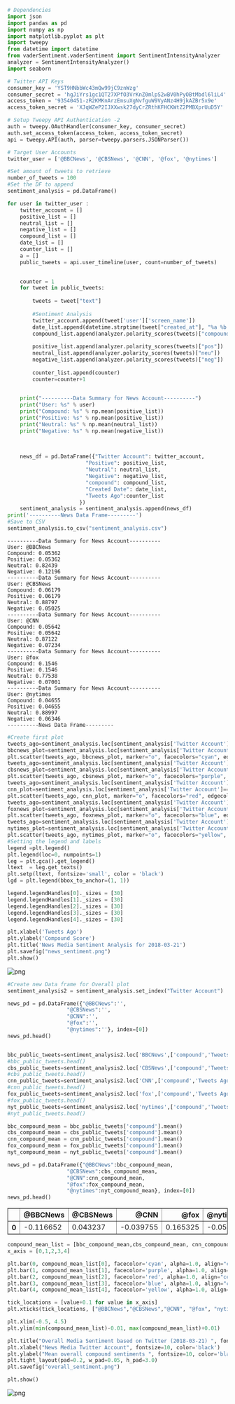 

```python
# Dependencies
import json
import pandas as pd
import numpy as np
import matplotlib.pyplot as plt
import tweepy
from datetime import datetime
from vaderSentiment.vaderSentiment import SentimentIntensityAnalyzer
analyzer = SentimentIntensityAnalyzer()
import seaborn

# Twitter API Keys
consumer_key = 'YST9HNbbWc43mQw99jC9znWzg'
consumer_secret = 'hgJiYrs1gc1QT27XPfO3VrKnZ0mlpS2wBV0hPyOBtMbdl6liL4'
access_token = '93540451-zR2KMKnArzEmsuXgNvfguW9VyANz4H9jkAZBr5x9e'
access_token_secret = 'XJqWZeP2IJXXwsk27dyCrZRthKFHCKWtZ2PMBXprUuD5Y'

# Setup Tweepy API Authentication -2
auth = tweepy.OAuthHandler(consumer_key, consumer_secret)
auth.set_access_token(access_token, access_token_secret)
api = tweepy.API(auth, parser=tweepy.parsers.JSONParser())

# Target User Accounts
twitter_user = ['@BBCNews', '@CBSNews', '@CNN', '@fox', '@nytimes']
```


```python
#Set amount of tweets to retrieve
number_of_tweets = 100
#Set the DF to append
sentiment_analysis = pd.DataFrame()

for user in twitter_user :
    twitter_account = []
    positive_list = []
    neutral_list = []
    negative_list = []
    compound_list = []
    date_list = []
    counter_list = []
    a = []
    public_tweets = api.user_timeline(user, count=number_of_tweets)

    
    counter = 1
    for tweet in public_tweets:
        
        tweets = tweet["text"]
        
        #Sentiment Analysis
        twitter_account.append(tweet['user']['screen_name'])
        date_list.append(datetime.strptime(tweet["created_at"], "%a %b %d %H:%M:%S %z %Y")) 
        compound_list.append(analyzer.polarity_scores(tweets)["compound"])
        
        positive_list.append(analyzer.polarity_scores(tweets)["pos"])
        neutral_list.append(analyzer.polarity_scores(tweets)["neu"])
        negative_list.append(analyzer.polarity_scores(tweets)["neg"])
        
        counter_list.append(counter)
        counter=counter+1
        

    print("----------Data Summary for News Account----------")
    print("User: %s" % user)
    print("Compound: %s" % np.mean(positive_list))
    print("Positive: %s" % np.mean(positive_list))
    print("Neutral: %s" % np.mean(neutral_list))
    print("Negative: %s" % np.mean(negative_list))

        
    
    news_df = pd.DataFrame({"Twitter Account": twitter_account,
                         "Positive": positive_list,
                         "Neutral": neutral_list,
                         "Negative": negative_list,
                         "compound": compound_list,
                         "Created Date": date_list,
                         "Tweets Ago":counter_list
                       })
    sentiment_analysis = sentiment_analysis.append(news_df)  
print('----------News Data Frame---------')    
#Save to CSV
sentiment_analysis.to_csv("sentiment_analysis.csv")

```

    ----------Data Summary for News Account----------
    User: @BBCNews
    Compound: 0.05362
    Positive: 0.05362
    Neutral: 0.82439
    Negative: 0.12196
    ----------Data Summary for News Account----------
    User: @CBSNews
    Compound: 0.06179
    Positive: 0.06179
    Neutral: 0.88797
    Negative: 0.05025
    ----------Data Summary for News Account----------
    User: @CNN
    Compound: 0.05642
    Positive: 0.05642
    Neutral: 0.87122
    Negative: 0.07234
    ----------Data Summary for News Account----------
    User: @fox
    Compound: 0.1546
    Positive: 0.1546
    Neutral: 0.77538
    Negative: 0.07001
    ----------Data Summary for News Account----------
    User: @nytimes
    Compound: 0.04655
    Positive: 0.04655
    Neutral: 0.88997
    Negative: 0.06346
    ----------News Data Frame---------



```python
#Create first plot
tweets_ago=sentiment_analysis.loc[sentiment_analysis['Twitter Account']=='BBCNews','Tweets Ago']
bbcnews_plot=sentiment_analysis.loc[sentiment_analysis['Twitter Account']=='BBCNews','compound']
plt.scatter(tweets_ago, bbcnews_plot, marker="o", facecolors="cyan", edgecolors="black", alpha=0.75, label = '@BBCNews')
tweets_ago=sentiment_analysis.loc[sentiment_analysis['Twitter Account']=='CBSNews','Tweets Ago']
cbsnews_plot=sentiment_analysis.loc[sentiment_analysis['Twitter Account']=='CBSNews','compound']
plt.scatter(tweets_ago, cbsnews_plot, marker="o", facecolors="purple", edgecolors="black", alpha=0.75, label = '@CBSNews')
tweets_ago=sentiment_analysis.loc[sentiment_analysis['Twitter Account']=='CNN','Tweets Ago']
cnn_plot=sentiment_analysis.loc[sentiment_analysis['Twitter Account']=='CNN','compound']
plt.scatter(tweets_ago, cnn_plot, marker="o", facecolors="red", edgecolors="black", alpha=0.75, label = '@CNN')
tweets_ago=sentiment_analysis.loc[sentiment_analysis['Twitter Account']=='fox','Tweets Ago']
foxnews_plot=sentiment_analysis.loc[sentiment_analysis['Twitter Account']=='fox','compound']
plt.scatter(tweets_ago, foxnews_plot, marker="o", facecolors="blue", edgecolors="black", alpha=0.75, label = '@fox')
tweets_ago=sentiment_analysis.loc[sentiment_analysis['Twitter Account']=='nytimes','Tweets Ago']
nytimes_plot=sentiment_analysis.loc[sentiment_analysis['Twitter Account']=='nytimes','compound']
plt.scatter(tweets_ago, nytimes_plot, marker="o", facecolors="yellow", edgecolors="black", alpha=0.75, label = '@nytimes')
#Setting the legend and labels
legend =plt.legend()
plt.legend(loc=0, numpoints=1)
leg = plt.gca().get_legend()
ltext  = leg.get_texts()
plt.setp(ltext, fontsize='small', color = 'black') 
lgd = plt.legend(bbox_to_anchor=(1, 1))

legend.legendHandles[0]._sizes = [30]
legend.legendHandles[1]._sizes = [30]
legend.legendHandles[2]._sizes = [30]
legend.legendHandles[3]._sizes = [30]
legend.legendHandles[4]._sizes = [30]

plt.xlabel('Tweets Ago')
plt.ylabel('Compound Score')
plt.title('News Media Sentiment Analysis for 2018-03-21')
plt.savefig("news_sentiment.png")
plt.show()
```


![png](output_2_0.png)



```python
#Create new Data frame for Overall plot
sentiment_analysis2 = sentiment_analysis.set_index("Twitter Account")

news_pd = pd.DataFrame({"@BBCNews":'',
                   "@CBSNews":'',
                   "@CNN":'',
                   "@fox":'',
                   "@nytimes":''}, index=[0])
news_pd.head()


bbc_public_tweets=sentiment_analysis2.loc['BBCNews',['compound','Tweets Ago']]
#bbc_public_tweets.head()
cbs_public_tweets=sentiment_analysis2.loc['CBSNews',['compound','Tweets Ago']]
#cbs_public_tweets.head()
cnn_public_tweets=sentiment_analysis2.loc['CNN',['compound','Tweets Ago']]
#cnn_public_tweets.head()
fox_public_tweets=sentiment_analysis2.loc['fox',['compound','Tweets Ago']]
#fox_public_tweets.head()
nyt_public_tweets=sentiment_analysis2.loc['nytimes',['compound','Tweets Ago']]
#nyt_public_tweets.head()

bbc_compound_mean = bbc_public_tweets['compound'].mean()
cbs_compound_mean = cbs_public_tweets['compound'].mean()
cnn_compound_mean = cnn_public_tweets['compound'].mean()
fox_compound_mean = fox_public_tweets['compound'].mean()
nyt_compound_mean = nyt_public_tweets['compound'].mean()

news_pd = pd.DataFrame({"@BBCNews":bbc_compound_mean,
                   "@CBSNews":cbs_compound_mean,
                   "@CNN":cnn_compound_mean,
                   "@fox":fox_compound_mean,
                   "@nytimes":nyt_compound_mean}, index=[0])
news_pd.head()
```




<div>
<style>
    .dataframe thead tr:only-child th {
        text-align: right;
    }

    .dataframe thead th {
        text-align: left;
    }

    .dataframe tbody tr th {
        vertical-align: top;
    }
</style>
<table border="1" class="dataframe">
  <thead>
    <tr style="text-align: right;">
      <th></th>
      <th>@BBCNews</th>
      <th>@CBSNews</th>
      <th>@CNN</th>
      <th>@fox</th>
      <th>@nytimes</th>
    </tr>
  </thead>
  <tbody>
    <tr>
      <th>0</th>
      <td>-0.116652</td>
      <td>0.043237</td>
      <td>-0.039755</td>
      <td>0.165325</td>
      <td>-0.05439</td>
    </tr>
  </tbody>
</table>
</div>




```python
compound_mean_list = [bbc_compound_mean,cbs_compound_mean, cnn_compound_mean, fox_compound_mean, nyt_compound_mean]
x_axis = [0,1,2,3,4]

plt.bar(0, compound_mean_list[0], facecolor='cyan', alpha=1.0, align="center",width=1.0)
plt.bar(1, compound_mean_list[1], facecolor='purple', alpha=1.0, align="center",width=1.0)
plt.bar(2, compound_mean_list[2], facecolor='red', alpha=1.0, align="center",width=1.0)
plt.bar(3, compound_mean_list[3], facecolor='blue', alpha=1.0, align="center",width=1.0)
plt.bar(4, compound_mean_list[4], facecolor='yellow', alpha=1.0, align="center",width=1.0)

tick_locations = [value+0.1 for value in x_axis]
plt.xticks(tick_locations, ["@BBCNews","@CBSNews","@CNN", "@fox", "nytimes"], fontsize=10, color='black')

plt.xlim(-0.5, 4.5)
plt.ylim(min(compound_mean_list)-0.01, max(compound_mean_list)+0.01)

plt.title("Overall Media Sentiment based on Twitter (2018-03-21) ", fontsize=10, color='black')
plt.xlabel("News Media Twitter Account", fontsize=10, color='black')
plt.ylabel("Mean overall compound sentiments ", fontsize=10, color='black')
plt.tight_layout(pad=0.2, w_pad=0.05, h_pad=3.0)
plt.savefig("overall_sentiment.png")

plt.show()
```


![png](output_4_0.png)

